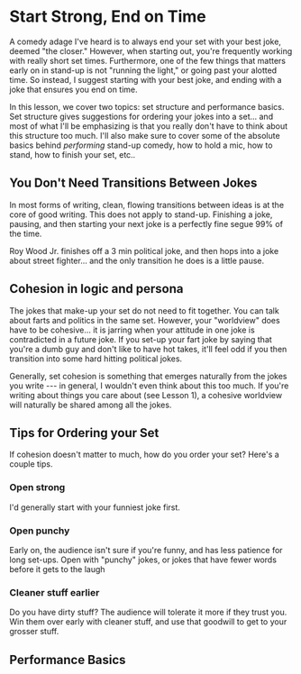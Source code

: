 # Start Strong, End on Time

A comedy adage I've heard is to always end your set with your best joke, deemed "the closer." However, when starting out, you're frequently working with really short set times. Furthermore, one of the few things that matters early on in stand-up is not "running the light," or going past your alotted time. So instead, I suggest starting with your best joke, and ending with a joke that ensures you end on time.

In this lesson, we cover two topics: set structure and performance basics. Set structure gives suggestions for ordering your jokes into a set... and most of what I'll be emphasizing is that you really don't have to think about this structure too much. I'll also make sure to cover some of the absolute basics behind *performing* stand-up comedy, how to hold a mic, how to stand, how to finish your set, etc.. 

## You Don't Need Transitions Between Jokes

In most forms of writing, clean, flowing transitions between ideas is at the core of good writing. This does not apply to stand-up. Finishing a joke, pausing, and then starting your next joke is a perfectly fine segue 99% of the time. 

Roy Wood Jr. finishes off a 3 min political joke, and then hops into a joke about street fighter... and the only transition he does is a little pause.

## Cohesion in logic and persona

The jokes that make-up your set do not need to fit together. You can talk about farts and politics in the same set. However, your "worldview" does have to be cohesive... it is jarring when your attitude in one joke is contradicted in a future joke. If you set-up your fart joke by saying that you're a dumb guy and don't like to have hot takes, it'll feel odd if you then transition into some hard hitting political jokes. 

Generally, set cohesion is something that emerges naturally from the jokes you write --- in general, I wouldn't even think about this too much. If you're writing about things you care about (see Lesson 1), a cohesive worldview will naturally be shared among all the jokes. 

## Tips for Ordering your Set

If cohesion doesn't matter to much, how do you order your set? Here's a couple tips.

### Open strong

I'd generally start with your funniest joke first.

### Open punchy

Early on, the audience isn't sure if you're funny, and has less patience for long set-ups. Open with "punchy" jokes, or jokes that have fewer words before it gets to the laugh

### Cleaner stuff earlier

Do you have dirty stuff? The audience will tolerate it more if they trust you. Win them over early with cleaner stuff, and use that goodwill to get to your grosser stuff.

## Performance Basics

##


